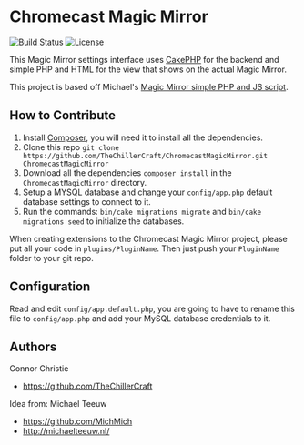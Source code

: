 # Chromecast Magic Mirror

[![Build Status](https://img.shields.io/travis/TheChillerCraft/ChromecastMagicMirror.svg?style=flat-square)](https://travis-ci.org/TheChillerCraft/ChromecastMagicMirror)
[![License](https://img.shields.io/packagist/l/cakephp/app.svg?style=flat-square)](https://packagist.org/packages/cakephp/app)

This Magic Mirror settings interface uses [CakePHP](http://cakephp.org/) for the backend and simple PHP and HTML for the view that shows on the actual Magic Mirror.

This project is based off Michael's [Magic Mirror simple PHP and JS script](https://github.com/MichMich/MagicMirror).

## How to Contribute

1. Install [Composer](https://getcomposer.org/), you will need it to install all the dependencies.
2. Clone this repo `git clone https://github.com/TheChillerCraft/ChromecastMagicMirror.git ChromecastMagicMirror`
3. Download all the dependencies `composer install` in the `ChromecastMagicMirror` directory.
4. Setup a MYSQL database and change your `config/app.php` default database settings to connect to it.
5. Run the commands: `bin/cake migrations migrate` and `bin/cake migrations seed` to initialize the databases.

When creating extensions to the Chromecast Magic Mirror project, please put all your code in `plugins/PluginName`.
Then just push your `PluginName` folder to your git repo.

## Configuration

Read and edit `config/app.default.php`, you are going to have to rename this file to `config/app.php` and add your MySQL database credentials to it.

## Authors

Connor Christie
* https://github.com/TheChillerCraft

Idea from: Michael Teeuw
* https://github.com/MichMich
* http://michaelteeuw.nl/
